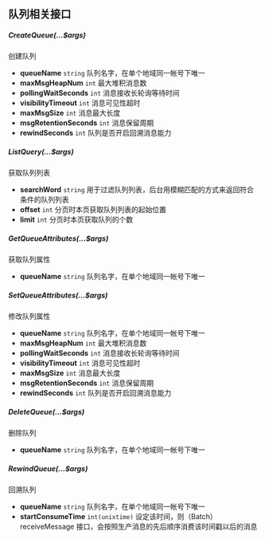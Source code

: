 ## 队列相关接口

##### CreateQueue(...$args)

创建队列

- **queueName** `string` 队列名字，在单个地域同一帐号下唯一
- **maxMsgHeapNum** `int` 最大堆积消息数
- **pollingWaitSeconds** `int` 消息接收长轮询等待时间
- **visibilityTimeout** `int` 消息可见性超时
- **maxMsgSize** `int` 消息最大长度
- **msgRetentionSeconds** `int` 消息保留周期
- **rewindSeconds** `int` 队列是否开启回溯消息能力

##### ListQuery(...$args)

获取队列列表

- **searchWord** `string` 用于过滤队列列表，后台用模糊匹配的方式来返回符合条件的队列列表
- **offset** `int` 分页时本页获取队列列表的起始位置
- **limit** `int` 分页时本页获取队列的个数

##### GetQueueAttributes(...$args)

获取队列属性

- **queueName** `string` 队列名字，在单个地域同一帐号下唯一

##### SetQueueAttributes(...$args)

修改队列属性

- **queueName** `string` 队列名字，在单个地域同一帐号下唯一
- **maxMsgHeapNum** `int` 最大堆积消息数
- **pollingWaitSeconds** `int` 消息接收长轮询等待时间
- **visibilityTimeout** `int` 消息可见性超时
- **maxMsgSize** `int` 消息最大长度
- **msgRetentionSeconds** `int` 消息保留周期
- **rewindSeconds** `int` 队列是否开启回溯消息能力

##### DeleteQueue(...$args)

删除队列

- **queueName** `string` 队列名字，在单个地域同一帐号下唯一

##### RewindQueue(...$args)

回溯队列

- **queueName** `string` 队列名字，在单个地域同一帐号下唯一
- **startConsumeTime** `int(unixtime)` 设定该时间，则（Batch）receiveMessage 接口，会按照生产消息的先后顺序消费该时间戳以后的消息
